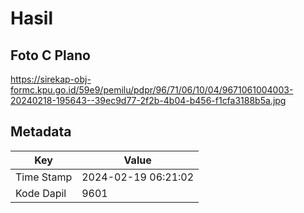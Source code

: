 # Hasil

## Foto C Plano

https://sirekap-obj-formc.kpu.go.id/59e9/pemilu/pdpr/96/71/06/10/04/9671061004003-20240218-195643--39ec9d77-2f2b-4b04-b456-f1cfa3188b5a.jpg


## Metadata

| Key        | Value               |
| ---------- | ------------------- |
| Time Stamp | 2024-02-19 06:21:02 |
| Kode Dapil | 9601                |



